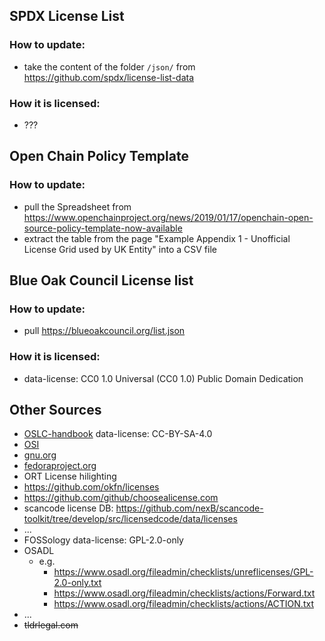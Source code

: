 ## SPDX License List
### How to update:
- take the content of the folder `/json/` from https://github.com/spdx/license-list-data
### How it is licensed:
- ???

## Open Chain Policy Template
### How to update:
- pull the Spreadsheet from https://www.openchainproject.org/news/2019/01/17/openchain-open-source-policy-template-now-available
- extract the table from the page "Example Appendix 1 - Unofficial License Grid used by UK Entity" into a CSV file

## Blue Oak Council License list
### How to update:
- pull https://blueoakcouncil.org/list.json
### How it is licensed:
- data-license: CC0 1.0 Universal (CC0 1.0) Public Domain Dedication

## Other Sources
  - [OSLC-handbook](https://github.com/finos-osr/OSLC-handbook/tree/master/src)
    data-license: CC-BY-SA-4.0
  - [OSI](https://opensource.org/licenses)
  - [gnu.org](https://www.gnu.org/licenses/license-list.html)
  - [fedoraproject.org](https://fedoraproject.org/wiki/Licensing:Main?rd=Licensing)
  - ORT License hilighting
  - https://github.com/okfn/licenses
  - https://github.com/github/choosealicense.com
  - scancode license DB: https://github.com/nexB/scancode-toolkit/tree/develop/src/licensedcode/data/licenses
  - ...
  - FOSSology
    data-license: GPL-2.0-only
  - OSADL
    - e.g.
      - https://www.osadl.org/fileadmin/checklists/unreflicenses/GPL-2.0-only.txt
      - https://www.osadl.org/fileadmin/checklists/actions/Forward.txt
      - https://www.osadl.org/fileadmin/checklists/actions/ACTION.txt
  - ...
  - ~~tldrlegal.com~~
